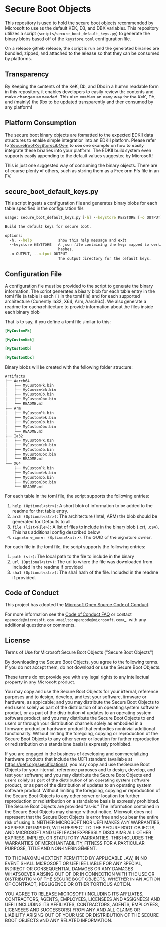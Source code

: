 # Secure Boot Objects

This repository is used to hold the secure boot objects recommended by
Microsoft to use as the default KEK, DB, and DBX variables. This repository
utilizes a script (`scripts/secure_boot_default_keys.py`) to generate the
binary blobs based off of the `keystore.toml` configuration file.

On a release github release, the script is run and the generated binaries are
bundled, zipped, and attached to the release so that they can be consumed by
platforms.

## Transparency

By Keeping the contents of the KeK, Db, and Dbx in a human readable form in
this repository, it enables developers to easily review the contents and make
changes as needed. This also enables an easy way for the KeK, Db, and (mainly)
the Dbx to be updated transparently and then consumed by any platform!

## Platform Consumption

The secure boot binary objects are formatted to the expected EDKII data
structures to enable simple integration into an EDKII platform. Please refer to
[SecureBootKeyStoreLibOem](https://github.com/microsoft/mu_oem_sample/tree/release/202302/OemPkg/Library/SecureBootKeyStoreLibOem)
to see one example on how to easily integrate these binaries into your
platform. The EDKII build system even supports easily appending to the default
values suggested by Microsoft!

This is just one suggested way of consuming the binary objects. There are of
course plenty of others, such as storing them as a Freeform Ffs file in an
FV.

## secure_boot_default_keys.py

This script ingests a configuration file and generates binary blobs for each
table specified in the configuration file.

``` cmd
usage: secure_boot_default_keys.py [-h] --keystore KEYSTORE [-o OUTPUT]

Build the default keys for secure boot.

options:
  -h, --help            show this help message and exit
  --keystore KEYSTORE   A json file containing the keys mapped to certificates and
                        hashes.
  -o OUTPUT, --output OUTPUT
                        The output directory for the default keys.
```

## Configuration File

A configuration file must be provided to the script to generate the binary
information. The script generates a binary blob for each table entry in the
toml file (a table is each `[]` in the toml file) and for each supported
architecture (Currently Ia32, X64, Arm, Aarch64). We also generate a readme for
eacharchitecture to provide information about the files inside each binary blob

That is to say, if you define a toml file similar to this:

```toml
[MyCustomPk]

[MyCustomKek]

[MyCustomDb]

[MyCustomDbx]
```

Binary blobs will be created with the following folder structure:

``` cmd
Artifacts
├── Aarch64
│   ├── MyCustomPk.bin
│   ├── MyCustomKek.bin
│   ├── MyCustomDb.bin
│   ├── MyCustomDbx.bin
│   └── README.md
├── Arm
│   ├── MyCustomPk.bin
│   ├── MyCustomKek.bin
│   ├── MyCustomDb.bin
│   ├── MyCustomDbx.bin
│   └── README.md
├── Ia32
│   ├── MyCustomPk.bin
│   ├── MyCustomKek.bin
│   ├── MyCustomDb.bin
│   ├── MyCustomDbx.bin
│   └── README.md
└── X64
    ├── MyCustomPk.bin
    ├── MyCustomKek.bin
    ├── MyCustomDb.bin
    ├── MyCustomDbx.bin
    └── README.md
```

For each table in the toml file, the script supports the following entries:

1. `help (Optional<str>)`: A short blob of information to be added to the
   readme for that table entry.
2. `arch (Optional<str>)`: The architecture (Intel, ARM) the blob should be
   generated for. Defaults to all.
3. `file (list<File>)`: A list of files to include in the binary blob (.crt,
   .csv). This has additional config described below
4. `signature_owner (Optional<str>)`: The GUID of the signature owner.

For each file in the toml file, the script supports the following entries:

1. `path (str)`: The local path to the file to include in the binary
2. `url (Optional<str>)`: The url to where the file was downloaded from.
   Included in the readme if provided
3. `sha1 (Optional<str>)`: The sha1 hash of the file. Included in the readme
   if provided.

## Code of Conduct

This project has adopted the [Microsoft Open Source Code of Conduct](https://opensource.microsoft.com/codeofconduct/).

For more information see the [Code of Conduct FAQ](https://opensource.microsoft.com/codeofconduct/faq/)
or contact `opencode@microsoft.com <mailto:opencode@microsoft.com>`_. with any additional questions or comments.

## License

Terms of Use for Microsoft Secure Boot Objects ("Secure Boot Objects")

By downloading the Secure Boot Objects, you agree to the following terms.
If you do not accept them, do not download or use the Secure Boot Objects.

These terms do not provide you with any legal rights to any intellectual
property in any Microsoft product.

You may copy and use the Secure Boot Objects for your internal, reference
purposes and to design, develop, and test your software, firmware or hardware,
as applicable; and you may distribute the Secure Boot Objects to end users
solely as part of the distribution of an operating system software product, or
as part of the distribution of updates to an operating system software product;
and you may distribute the Secure Boot Objects to end users or through your
distribution channels solely as embodied in a firmware product or hardware
product that embodies nontrivial additional functionality. Without limiting the
foregoing, copying or reproduction of the Secure Boot Objects to any other
server or location for further reproduction or redistribution on a standalone
basis is expressly prohibited.

If you are engaged in the business of developing and commercializing hardware
products that include the UEFI standard
(available at <https://uefi.org/specifications>), you may copy and use the Secure
Boot Objects for your internal, reference purposes and to design, develop, and
test your software; and you may distribute the Secure Boot Objects end users
solely as part of the distribution of an operating system software product, or
as part of the distribution of updates to an operating system software product.
Without limiting the foregoing, copying or reproduction of the Secure Boot
Objects to any other server or location for further reproduction or
redistribution on a standalone basis is expressly prohibited.
The Secure Boot Objects are provided “as-is.” The information contained in the
Secure Boot Objects may change without notice.  Microsoft does not represent
that the Secure Boot Objects is error free and you bear the entire risk of
using it.  NEITHER MICROSOFT NOR UEFI MAKES ANY WARRANTIES, EXPRESS OR IMPLIED,
WITH RESPECT TO THE SECURE BOOT OBJECTS, AND MICROSOFT AND UEFI EACH EXPRESSLY
DISCLAIMS ALL OTHER EXPRESS, IMPLIED, OR STATUTORY WARRANTIES.  THIS INCLUDES
THE WARRANTIES OF MERCHANTABILITY, FITNESS FOR A PARTICULAR PURPOSE, TITLE AND
NON-INFRINGEMENT.

TO THE MAXIMUM EXTENT PERMITTED BY APPLICABLE LAW, IN NO EVENT SHALL MICROSOFT
OR UEFI BE LIABLE FOR ANY SPECIAL, INDIRECT OR CONSEQUENTIAL DAMAGES OR ANY
DAMAGES WHATSOEVER ARISING OUT OF OR IN CONNECTION WITH THE USE OR DISTRIBUTION
OF THE SECURE BOOT OBJECTS, WHETHER IN AN ACTION OF CONTRACT, NEGLIGENCE OR
OTHER TORTIOUS ACTION.

YOU AGREE TO RELEASE MICROSOFT (INCLUDING ITS AFFLIATES, CONTRACTORS, AGENTS,
EMPLOYEES, LICENSEES AND ASSIGNEES) AND UEFI (INCLUDING ITS AFFILIATES,
CONTRACTORS, AGENTS, EMPLOYEES, LICENSEES AND SUCCESSORS) FROM ANY AND ALL
CLAIMS OR LIABILITY ARISING OUT OF YOUR USE OR DISTRIBUTION OF THE SECURE
BOOT OBJECTS AND ANY RELATED INFORMATION.
